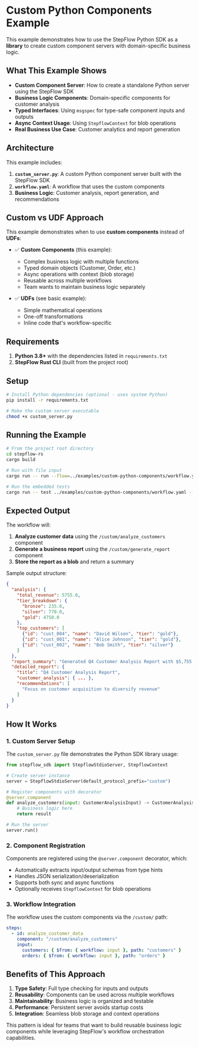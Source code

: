 # Custom Python Components Example

This example demonstrates how to use the StepFlow Python SDK as a **library** to create custom component servers with domain-specific business logic.

## What This Example Shows

- **Custom Component Server**: How to create a standalone Python server using the StepFlow SDK
- **Business Logic Components**: Domain-specific components for customer analysis
- **Typed Interfaces**: Using `msgspec` for type-safe component inputs and outputs  
- **Async Context Usage**: Using `StepflowContext` for blob operations
- **Real Business Use Case**: Customer analytics and report generation

## Architecture

This example includes:

1. **`custom_server.py`**: A custom Python component server built with the StepFlow SDK
2. **`workflow.yaml`**: A workflow that uses the custom components
3. **Business Logic**: Customer analysis, report generation, and recommendations

## Custom vs UDF Approach

This example demonstrates when to use **custom components** instead of **UDFs**:

- ✅ **Custom Components** (this example):
  - Complex business logic with multiple functions
  - Typed domain objects (Customer, Order, etc.)
  - Async operations with context (blob storage)
  - Reusable across multiple workflows
  - Team wants to maintain business logic separately

- ✅ **UDFs** (see basic example):
  - Simple mathematical operations
  - One-off transformations
  - Inline code that's workflow-specific

## Requirements

1. **Python 3.8+** with the dependencies listed in `requirements.txt`
2. **StepFlow Rust CLI** (built from the project root)

## Setup

```sh
# Install Python dependencies (optional - uses system Python)
pip install -r requirements.txt

# Make the custom server executable
chmod +x custom_server.py
```

## Running the Example

```sh
# From the project root directory
cd stepflow-rs
cargo build

# Run with file input
cargo run -- run --flow=../examples/custom-python-components/workflow.yaml --input=../examples/custom-python-components/input.json --config=../examples/custom-python-components/stepflow-config.yml

# Run the embedded tests
cargo run -- test ../examples/custom-python-components/workflow.yaml --config=../examples/custom-python-components/stepflow-config.yml
```

## Expected Output

The workflow will:

1. **Analyze customer data** using the `/custom/analyze_customers` component
2. **Generate a business report** using the `/custom/generate_report` component  
3. **Store the report as a blob** and return a summary

Sample output structure:
```json
{
  "analysis": {
    "total_revenue": 5755.0,
    "tier_breakdown": {
      "bronze": 235.0,
      "silver": 770.0,
      "gold": 4750.0
    },
    "top_customers": [
      {"id": "cust_004", "name": "David Wilson", "tier": "gold"},
      {"id": "cust_001", "name": "Alice Johnson", "tier": "gold"},
      {"id": "cust_002", "name": "Bob Smith", "tier": "silver"}
    ]
  },
  "report_summary": "Generated Q4 Customer Analysis Report with $5,755.00 total revenue. Top customers: David Wilson, Alice Johnson, Bob Smith",
  "detailed_report": {
    "title": "Q4 Customer Analysis Report",
    "customer_analysis": { ... },
    "recommendations": [
      "Focus on customer acquisition to diversify revenue"
    ]
  }
}
```

## How It Works

### 1. Custom Server Setup

The `custom_server.py` file demonstrates the Python SDK library usage:

```python
from stepflow_sdk import StepflowStdioServer, StepflowContext

# Create server instance
server = StepflowStdioServer(default_protocol_prefix="custom")

# Register components with decorator
@server.component
def analyze_customers(input: CustomerAnalysisInput) -> CustomerAnalysisOutput:
    # Business logic here
    return result

# Run the server
server.run()
```

### 2. Component Registration

Components are registered using the `@server.component` decorator, which:
- Automatically extracts input/output schemas from type hints
- Handles JSON serialization/deserialization  
- Supports both sync and async functions
- Optionally receives `StepflowContext` for blob operations

### 3. Workflow Integration

The workflow uses the custom components via the `/custom/` path:

```yaml
steps:
  - id: analyze_customer_data
    component: "/custom/analyze_customers"
    input:
      customers: { $from: { workflow: input }, path: "customers" }
      orders: { $from: { workflow: input }, path: "orders" }
```

## Benefits of This Approach

1. **Type Safety**: Full type checking for inputs and outputs
2. **Reusability**: Components can be used across multiple workflows
3. **Maintainability**: Business logic is organized and testable
4. **Performance**: Persistent server avoids startup costs
5. **Integration**: Seamless blob storage and context operations

This pattern is ideal for teams that want to build reusable business logic components while leveraging StepFlow's workflow orchestration capabilities.